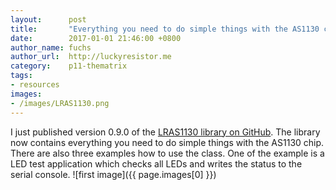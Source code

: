 ```yaml
---
layout:      post
title:       "Everything you need to do simple things with the AS1130 chip"
date:        2017-01-01 21:46:00 +0800
author_name: fuchs
author_url:  http://luckyresistor.me
category:    p11-thematrix
tags:
- resources
images:
- /images/LRAS1130.png
---
```


I just published version 0.9.0 of the [LRAS1130 library on GitHub][LRAS1130].
The library now contains everything you need to do simple things with the AS1130 chip. There are also three examples how to use the class. One of the example is a LED test application which checks all LEDs and writes the status to the serial console.
![first image]({{ page.images[0] }})

[LRAS1130]: https://github.com/LuckyResistor/LRAS1130
